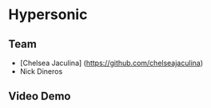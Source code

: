 # Hypersonic

## Team 
- [Chelsea Jaculina] (https://github.com/chelseajaculina)
- Nick Dineros

## Video Demo 
